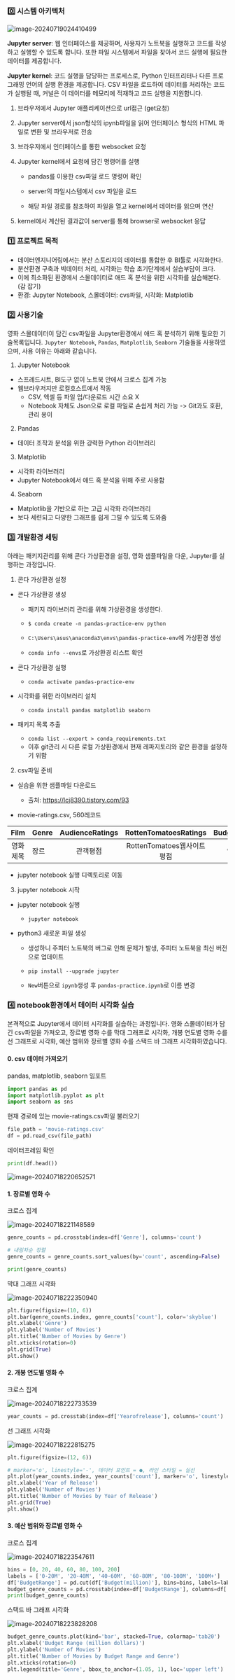 ### 0️⃣ 시스템 아키텍처

![image-20240719024410499](img/image-20240719024410499.png)

**Jupyter server**: 웹 인터페이스를 제공하며, 사용자가 노트북을 실행하고 코드를 작성하고 실행할 수 있도록 합니다. 또한 파일 시스템에서 파일을 찾아서 코드 실행에 필요한 데이터를 제공합니다.

**Jupyter kernel**: 코드 실행을 담당하는 프로세스로, Python 인터프리터나 다른 프로그래밍 언어의 실행 환경을 제공합니다. CSV 파일을 로드하여 데이터를 처리하는 코드가 실행될 때, 커널은 이 데이터를 메모리에 적재하고 코드 실행을 지원합니다.



1. 브라우저에서 Jupyter 애플리케이션으로 url접근 (get요청)

2. Jupyter server에서 json형식의 ipynb파일을 읽어 인터페이스 형식의 HTML 파일로 변환 및 브라우저로 전송

3. 브라우저에서 인터페이스를 통한 websocket 요청

4. Jupyter kernel에서 요청에 담긴 명령어를 실행

   - pandas를 이용한 csv파일 로드 명령어 확인

   - server의 파일시스템에서 csv 파일을 로드

   - 해당 파일 경로를 참조하여 파일을 열고 kernel에서 데이터를 읽으며 연산

5. kernel에서 계산된 결과값이 server를 통해 browser로 websocket 응답



### 1️⃣ 프로젝트 목적

- 데이터엔지니어링에서는 분산 스토리지의 데이터를 통합한 후 BI툴로 시각화한다.
- 분산환경 구축과 빅데이터 처리, 시각화는 학습 초기단계에서 실습부담이 크다.
- 이에 최소화된 환경에서 스몰데이터로 애드 혹 분석을 위한 시각화를 실습해본다. (감 잡기)
- 환경: Jupyter Notebook, 스몰데이터: cvs파일, 시각화: Matplotlib



### 2️⃣ 사용기술

영화 스몰데이터이 담긴 csv파일을 Jupyter환경에서 애드 혹 분석하기 위해 필요한 기술목록입니다.
`Jupyter Notebook`, `Pandas`, `Matplotlib`, `Seaborn`
기술들을 사용하였으며, 사용 이유는 아래와 같습니다.


1. Jupyter Notebook
- 스프레드시트, BI도구 없이 노트북 안에서 크로스 집계 가능
- 웹브라우저지만 로컬호스트에서 작동
  - CSV, 엑셀 등 파일 업/다운로드 시간 소요 X
  - Notebook 자체도 Json으로 로컬 파일로 손쉽게 처리 가능 -> Git과도 호환, 관리 용이

2. Pandas
- 데이터 조작과 분석을 위한 강력한 Python 라이브러리

3. Matplotlib
- 시각화 라이브러리
- Jupyter Notebook에서 애드 혹 분석을 위해 주로 사용함

4. Seaborn
- Matplotlib을 기반으로 하는 고급 시각화 라이브러리
- 보다 세련되고 다양한 그래프를 쉽게 그릴 수 있도록 도와줌



### 3️⃣ 개발환경 세팅

아래는 패키지관리를 위해 콘다 가상환경을 설정,
영화 샘플파일을 다운,
Jupyter를 실행하는 과정입니다.



1. 콘다 가상환경 설정

- 콘다 가상환경 생성

  - 패키지 라이브러리 관리를 위해 가상환경을 생성한다.

  - `$ conda create -n pandas-practice-env python`

  - `C:\Users\asus\anaconda3\envs\pandas-practice-env`에 가상환경 생성

  - `conda info --envs`로 가상환경 리스트 확인


- 콘다 가상환경 실행
  - `conda activate pandas-practice-env`


- 시각화를 위한 라이브러리 설치
  - `conda install pandas matplotlib seaborn`



- 패키지 목록 추출
  - `conda list --export > conda_requirements.txt`
  - 이후 git관리 시 다른 로컬 가상환경에서 현재 레파지토리와 같은 환경을 설정하기 위함



2. csv파일 준비
- 실습을 위한 샘플파일 다운로드
  - 출처: https://lcj8390.tistory.com/93

- movie-ratings.csv, 560레코드

|   Film   | Genre | AudienceRatings |    RottenTomatoesRatings    | Budget(million) | Yearofrelease |
| :------: | ----- | :-------------: | :-------------------------: | :-------------: | :-----------: |
| 영화제목 | 장르  |    관객평점     | RottenTomatoes웹사이트 평점 |    영화예산     |   개봉연도    |


- jupyter notebook 실행 디렉토리로 이동


3. jupyter notebook 시작

- jupyter notebook 실행

  - `jupyter notebook`

- python3 새로운 파일 생성

  - 생성하니 주피터 노트북의 버그로 인해 문제가 발생, 주피터 노트북을 최신 버전으로 업데이트

  - `pip install --upgrade jupyter`

  - `New`버튼으로 `ipynb`생성 후 `pandas-practice.ipynb`로 이름 변경



### 4️⃣ notebook환경에서 데이터 시각화 실습

본격적으로 Jupyter에서 데이터 시각화를 실습하는 과정입니다.
영화 스몰데이터가 담긴 csv파일을 가져오고,
장르별 영화 수를 막대 그래프로 시각화,
개봉 연도별 영화 수를 선 그래프로 시각화,
예산 범위와 장르별 영화 수를 스택드 바 그래프 시각화하였습니다.


#### 0. csv 데이터 가져오기

pandas, matplotlib, seaborn 임포트
```python
import pandas as pd
import matplotlib.pyplot as plt
import seaborn as sns
```



현재 경로에 있는 movie-ratings.csv파일 불러오기

```python
file_path = 'movie-ratings.csv'
df = pd.read_csv(file_path)
```



데이터프레임 확인

```python
print(df.head())
```

![image-20240718220652571](img/image-20240718220652571.png)



#### 1. 장르별 영화 수

크로스 집계

![image-20240718221148589](img/image-20240718221148589.png)

```python
genre_counts = pd.crosstab(index=df['Genre'], columns='count')

# 내림차순 정렬
genre_counts = genre_counts.sort_values(by='count', ascending=False)

print(genre_counts)
```



막대 그래프 시각화

![image-20240718222350940](img/image-20240718222350940.png)

```python
plt.figure(figsize=(10, 6))
plt.bar(genre_counts.index, genre_counts['count'], color='skyblue')
plt.xlabel('Genre')
plt.ylabel('Number of Movies')
plt.title('Number of Movies by Genre')
plt.xticks(rotation=0)
plt.grid(True)
plt.show()
```



#### 2. 개봉 연도별 영화 수 

크로스 집계

![image-20240718222733539](img/image-20240718222733539.png)

```python
year_counts = pd.crosstab(index=df['Yearofrelease'], columns='count')
```



선 그래프 시각화

![image-20240718222815275](img/image-20240718222815275.png)

```python
plt.figure(figsize=(12, 6))

# marker='o', linestyle='-', 데이터 포인트 = ●, 라인 스타일 = 실선
plt.plot(year_counts.index, year_counts['count'], marker='o', linestyle='-', color='green')
plt.xlabel('Year of Release')
plt.ylabel('Number of Movies')
plt.title('Number of Movies by Year of Release')
plt.grid(True)
plt.show()
```





#### 3. 예산 범위와 장르별 영화 수

크로스 집계

![image-20240718223547611](img/image-20240718223547611.png)

```python
bins = [0, 20, 40, 60, 80, 100, 200]
labels = ['0-20M', '20-40M', '40-60M', '60-80M', '80-100M', '100M+']
df['BudgetRange'] = pd.cut(df['Budget(million)'], bins=bins, labels=labels)
budget_genre_counts = pd.crosstab(index=df['BudgetRange'], columns=df['Genre'])
print(budget_genre_counts)
```



스택드 바 그래프 시각화

![image-20240718223828208](img/image-20240718223828208.png)

```python
budget_genre_counts.plot(kind='bar', stacked=True, colormap='tab20')
plt.xlabel('Budget Range (million dollars)')
plt.ylabel('Number of Movies')
plt.title('Number of Movies by Budget Range and Genre')
plt.xticks(rotation=0)
plt.legend(title='Genre', bbox_to_anchor=(1.05, 1), loc='upper left')
```
